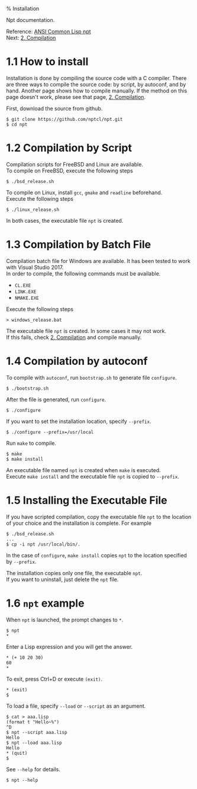 % Installation

Npt documentation.

Reference: [ANSI Common Lisp npt](index.html)  
Next: [2. Compilation](A2_Compilation.html)


# 1.1 How to install

Installation is done by compiling the source code with a C compiler.
There are three ways to compile the source code: by script, by autoconf, and by hand.
Another page shows how to compile manually.
If the method on this page doesn't work, please see that page, 
[2. Compilation](A2_Compilation.html).


First, download the source from github.

```
$ git clone https://github.com/nptcl/npt.git
$ cd npt
```


# 1.2 Compilation by Script

Compilation scripts for FreeBSD and Linux are available.  
To compile on FreeBSD, execute the following steps

```
$ ./bsd_release.sh
```

To compile on Linux, install `gcc`, `gmake` and `readline` beforehand.  
Execute the following steps

```
$ ./linux_release.sh
```

In both cases, the executable file `npt` is created.


# 1.3 Compilation by Batch File

Compilation batch file for Windows are available.
It has been tested to work with Visual Studio 2017.  
In order to compile, the following commands must be available.

- `CL.EXE`
- `LINK.EXE`
- `NMAKE.EXE`

Execute the following steps

```
> windows_release.bat
```

The executable file `npt` is created.
In some cases it may not work.  
If this fails, check [2. Compilation](A2_Compilation.html) and compile manually.


# 1.4 Compilation by autoconf

To compile with `autoconf`, run `bootstrap.sh` to generate file `configure`.


```
$ ./bootstrap.sh
```

After the file is generated, run `configure`.

```
$ ./configure
```

If you want to set the installation location, specify `--prefix`.

```
$ ./configure --prefix=/usr/local
```

Run `make` to compile.

```
$ make
$ make install
```

An executable file named `npt` is created when `make` is executed.  
Execute `make install` and the executable file `npt` is copied to `--prefix`.


# 1.5 Installing the Executable File

If you have scripted compilation, copy the executable file `npt`
to the location of your choice and the installation is complete.
For example

```
$ ./bsd_release.sh
...
$ cp -i npt /usr/local/bin/.
```

In the case of `configure`, `make install` copies `npt`
to the location specified by `--prefix`.

The installation copies only one file, the executable `npt`.  
If you want to uninstall, just delete the `npt` file.


# 1.6 `npt` example

When `npt` is launched, the prompt changes to `*`.

```
$ npt
*
```

Enter a Lisp expression and you will get the answer.

```
* (+ 10 20 30)
60
*
```

To exit, press Ctrl+D or execute `(exit)`.

```
* (exit)
$
```

To load a file, specify `--load` or `--script` as an argument.

```
$ cat > aaa.lisp
(format t "Hello~%")
^D
$ npt --script aaa.lisp
Hello
$ npt --load aaa.lisp
Hello
* (quit)
$
```

See `--help` for details.

```
$ npt --help
```
